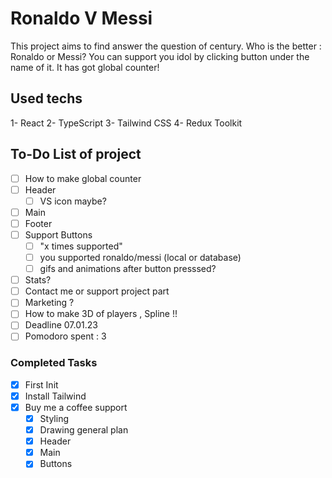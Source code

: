 # Ronaldo V Messi

This project aims to find answer the question of century. Who is the better : Ronaldo or Messi? You can support you idol by clicking button under the name of it. It has got global counter!

## Used techs

1- React
2- TypeScript
3- Tailwind CSS
4- Redux Toolkit

## To-Do List of project

- [ ] How to make global counter
- [ ] Header
  - [ ] VS icon maybe?
- [ ] Main
- [ ] Footer
- [ ] Support Buttons
  - [ ] "x times supported"
  - [ ] you supported ronaldo/messi (local or database)
  - [ ] gifs and animations after button presssed?
- [ ] Stats?
- [ ] Contact me or support project part
- [ ] Marketing ?
- [ ] How to make 3D of players , Spline !!
- [ ] Deadline 07.01.23
- [ ] Pomodoro spent : 3

### Completed Tasks

- [x] First Init
- [x] Install Tailwind
- [x] Buy me a coffee support
  - [x] Styling
  - [x] Drawing general plan
  - [x] Header
  - [x] Main
  - [x] Buttons
